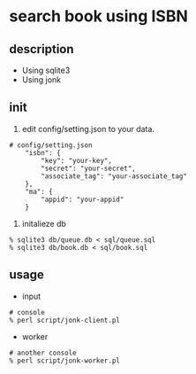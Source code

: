 # search book using ISBN

## description

* Using sqlite3
* Using jonk

## init

1. edit config/setting.json to your data.
```
# config/setting.json
    "isbn": {
        "key": "your-key",
        "secret": "your-secret",
        "associate_tag": "your-associate_tag"
    },
    "ma": {
        "appid": "your-appid"
    }
```
1. initalieze db
```
% sqlite3 db/queue.db < sql/queue.sql
% sqlite3 db/book.db < sql/book.sql
```

## usage

* input
```
# console
% perl script/jonk-client.pl
```
* worker
```
# another console
% perl script/jonk-worker.pl
```
